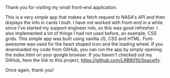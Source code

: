 Thank you for visiting my small front-end application.

This is a very simple app that makes a fetch request to NASA's API and then displays the info in cards I built.
I have not worked with front-end in a while since I've started my support engineer role, so this was good refresher. I also implemented a lot of things I had not used before, an example, CSS grids. This simple app was built using vanilla JS, CSS and HTML. Font-awesome was used for the heart shaped icon and the loading wheel. If you downloaded my code from GitHub, you can run the app by simply opening the index.html on your google browser. If you haven't checked out my GitHub, here the link to this project, https://github.com/LRB8010/Spaceify. 

Once again, thank you!